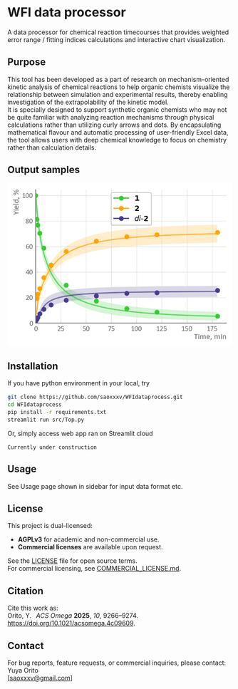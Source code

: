 # WFI data processor
A data processor for chemical reaction timecourses that provides weighted error range / fitting indices calculations and interactive chart visualization.

## Purpose
This tool has been developed as a part of research on mechanism-oriented kinetic analysis of chemical reactions to help organic chemists 
visualize the relationship between simulation and experimental results, thereby enabling investigation of the extrapolability of the kinetic model.  
It is specially designed to support synthetic organic chemists who may not be quite familiar with analyzing reaction mechanisms through physical calculations 
rather than utilizing curly arrows and dots. By encapsulating mathematical flavour and automatic processing of user-friendly Excel data, the tool allows users
with deep chemical knowledge to focus on chemistry rather than calculation details.

## Output samples
![Screenshot](./assets/sample_chart.png)

## Installation
If you have python environment in your local, try
```bash
git clone https://github.com/saoxxxv/WFIdataprocess.git
cd WFIdataprocess
pip install -r requirements.txt
streamlit run src/Top.py
```
Or, simply access web app ran on Streamlit cloud

```
Currently under construction
```

## Usage
See Usage page shown in sidebar for input data format etc.

## License
This project is dual-licensed:  
- **AGPLv3** for academic and non-commercial use.  
- **Commercial licenses** are available upon request.

See the [LICENSE](./LICENSE) file for open source terms.  
For commercial licensing, see [COMMERCIAL_LICENSE.md](./COMMERCIAL_LICENSE.md).  

## Citation
Cite this work as:  
Orito, Y.  _ACS Omega_ **2025**, _10_, 9266–9274. https://doi.org/10.1021/acsomega.4c09609.

## Contact
For bug reports, feature requests, or commercial inquiries, please contact:  
Yuya Orito  
[saoxxxv@gmail.com]
